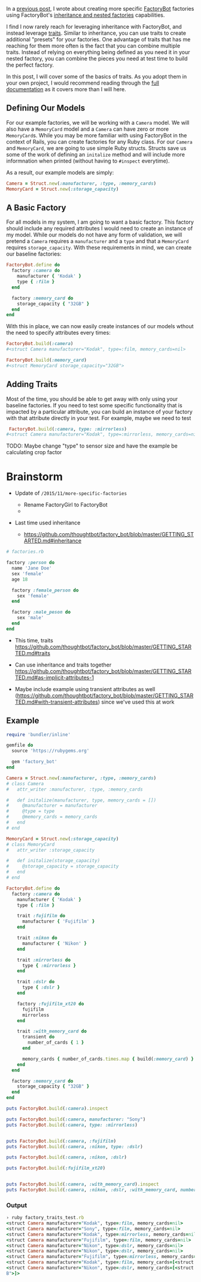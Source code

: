 In a [previous post](/2015/11/more-specific-factories), I wrote about creating more specific [FactoryBot](https://github.com/thoughtbot/factory_bot) factories using FactoryBot's [inheritance and nested factories](https://github.com/thoughtbot/factory_bot/blob/master/GETTING_STARTED.md#inheritance) capabilities. 

I find I now rarely reach for leveraging inheritance with FactoryBot, and instead leverage [traits](https://github.com/thoughtbot/factory_bot/blob/master/GETTING_STARTED.md#traits). Similar to inheritance, you can use traits to create additional "presets" for your factories. One advantage of traits that has me reaching for them more often is the fact that you can combine multiple traits. Instead of relying on everything being defined as you need it in your nested factory, you can combine the pieces you need at test time to build the perfect factory.

In this post, I will cover some of the basics of traits. As you adopt them in your own project, I would recommend reading through the [full documentation](https://github.com/thoughtbot/factory_bot/blob/master/GETTING_STARTED.md#traits) as it covers more than I will here.

## Defining Our Models

For our example factories, we will be working with a `Camera` model. We will also have a `MemoryCard` model and a `Camera` can have zero or more `MemoryCard`s. While you may be more familiar with using FactoryBot in the context of Rails, you can create factories for any Ruby class. For our `Camera` and `MemoryCard`, we are going to use simple Ruby structs. Structs save us some of the work of defining an `initalize` method and will include more informnation when printed (without having to `#inspect` everytime).

As a result, our example models are simply:

```ruby
Camera = Struct.new(:manufacturer, :type, :memory_cards)
MemoryCard = Struct.new(:storage_capacity)
```

## A Basic Factory

For all models in my system, I am going to want a basic factory. This factory should include any required attributes I would need to create an instance of my model. While our models do not have any form of validation, we will pretend a `Camera` requires a `manufacturer` and a `type` and that a `MemoryCard` requires `storage_capacity`. With these requirements in mind, we can create our baseline factories:

```ruby
FactoryBot.define do
  factory :camera do
    manufacturer { 'Kodak' }
    type { :film }
  end

  factory :memory_card do
    storage_capacity { "32GB" }
  end
end
```

With this in place, we can now easily create instances of our models wthout the need to specify attributes every times:

```ruby
FactoryBot.build(:camera)
#<struct Camera manufacturer="Kodak", type=:film, memory_cards=nil>

FactoryBot.build(:memory_card)
#<struct MemoryCard storage_capacity="32GB">
```

## Adding Traits

Most of the time, you should be able to get away with only using your baseline factories. If you need to test some specific functionality that is impacted by a particular attribute, you can build an instance of your factory with that attribute directly in your test. For example, maybe we need to test  

```ruby
 FactoryBot.build(:camera, type: :mirrorless)
#<struct Camera manufacturer="Kodak", type=:mirrorless, memory_cards=nil>
```


TODO: Maybe change "type" to sensor size and have the example be calculating crop factor



# Brainstorm

* Update of `/2015/11/more-specific-factories`
    * Rename FactoryGirl to FactoryBot
    *

* Last time used inheritance
    * https://github.com/thoughtbot/factory_bot/blob/master/GETTING_STARTED.md#inheritance

```ruby
# factories.rb

factory :person do
  name 'Jane Doe'
  sex 'female'
  age 18

  factory :female_person do
    sex 'female'
  end

  factory :male_peson do
    sex 'male'
  end
end
```

* This time, traits https://github.com/thoughtbot/factory_bot/blob/master/GETTING_STARTED.md#traits

* Can use inheritance and traits together https://github.com/thoughtbot/factory_bot/blob/master/GETTING_STARTED.md#as-implicit-attributes-1

* Maybe include example using transient attributes as well (https://github.com/thoughtbot/factory_bot/blob/master/GETTING_STARTED.md#with-transient-attributes) since we've used this at work

## Example

```ruby
require 'bundler/inline'

gemfile do
  source 'https://rubygems.org'

  gem 'factory_bot'
end

Camera = Struct.new(:manufacturer, :type, :memory_cards)
# class Camera
#   attr_writer :manufacturer, :type, :memory_cards

#   def initalize(manufacturer, type, memory_cards = [])
#     @manufacturer = manufacturer
#     @type = type
#     @memory_cards = memory_cards
#   end
# end

MemoryCard = Struct.new(:storage_capacity)
# class MemoryCard
#   attr_writer :storage_capacity

#   def initalize(storage_capacity)
#     @storage_capacity = storage_capacity
#   end
# end

FactoryBot.define do
  factory :camera do
    manufacturer { 'Kodak' }
    type { :film }

    trait :fujifilm do
      manufacturer { 'Fujifilm' }
    end

    trait :nikon do
      manufacturer { 'Nikon' }
    end

    trait :mirrorless do
      type { :mirrorless }
    end

    trait :dslr do
      type { :dslr }
    end

    factory :fujifilm_xt20 do
      fujifilm
      mirrorless
    end

    trait :with_memory_card do
      transient do
        number_of_cards { 1 }
      end

      memory_cards { number_of_cards.times.map { build(:memory_card) } }
    end
  end

  factory :memory_card do
    storage_capacity { "32GB" }
  end
end

puts FactoryBot.build(:camera).inspect

puts FactoryBot.build(:camera, manufacturer: "Sony")
puts FactoryBot.build(:camera, type: :mirrorless)


puts FactoryBot.build(:camera, :fujifilm)
puts FactoryBot.build(:camera, :nikon, type: :dslr)

puts FactoryBot.build(:camera, :nikon, :dslr)

puts FactoryBot.build(:fujifilm_xt20)


puts FactoryBot.build(:camera, :with_memory_card).inspect
puts FactoryBot.build(:camera, :nikon, :dslr, :with_memory_card, number_of_cards: 2).inspect
```

### Output

```ruby
› ruby factory_traits_test.rb
<struct Camera manufacturer="Kodak", type=:film, memory_cards=nil>
<struct Camera manufacturer="Sony", type=:film, memory_cards=nil>
<struct Camera manufacturer="Kodak", type=:mirrorless, memory_cards=nil>
<struct Camera manufacturer="Fujifilm", type=:film, memory_cards=nil>
<struct Camera manufacturer="Nikon", type=:dslr, memory_cards=nil>
<struct Camera manufacturer="Nikon", type=:dslr, memory_cards=nil>
<struct Camera manufacturer="Fujifilm", type=:mirrorless, memory_cards=nil>
<struct Camera manufacturer="Kodak", type=:film, memory_cards=[<struct MemoryCard storage_capacity="32GB">]>
<struct Camera manufacturer="Nikon", type=:dslr, memory_cards=[<struct MemoryCard storage_capacity="32GB">, <struct MemoryCard storage_capacity="32G
B">]>
```
